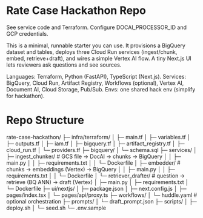 # Rate Case Hackathon Repo
See service code and Terraform. Configure DOCAI_PROCESSOR_ID and GCP credentials.

This is a minimal, runnable starter you can use. It provisions a BigQuery dataset and tables, deploys three Cloud Run services (ingest/chunk, embed, retrieve+draft), and wires a simple Vertex AI flow. A tiny Next.js UI lets reviewers ask questions and see sources.

Languages: Terraform, Python (FastAPI), TypeScript (Next.js).
Services: BigQuery, Cloud Run, Artifact Registry, Workflows (optional), Vertex AI, Document AI, Cloud Storage, Pub/Sub.
Envs: one shared hack env (simplify for hackathon).

# Repo Structure

rate-case-hackathon/
├─ infra/terraform/
│ ├─ main.tf
│ ├─ variables.tf
│ ├─ outputs.tf
│ ├─ iam.tf
│ ├─ bigquery.tf
│ ├─ artifact_registry.tf
│ ├─ cloud_run.tf
│ └─ providers.tf
├─ bigquery/
│ └─ schema.sql
├─ services/
│ ├─ ingest_chunker/ # GCS file → DocAI → chunks → BigQuery
│ │ ├─ main.py
│ │ ├─ requirements.txt
│ │ └─ Dockerfile
│ ├─ embedder/ # chunks → embeddings (Vertex) → BigQuery
│ │ ├─ main.py
│ │ ├─ requirements.txt
│ │ └─ Dockerfile
│ └─ retriever_drafter/ # question → retrieve (BQ ANN) → draft (Vertex)
│ ├─ main.py
│ ├─ requirements.txt
│ └─ Dockerfile
├─ ui/nextjs/
│ ├─ package.json
│ ├─ next.config.js
│ ├─ pages/index.tsx
│ └─ pages/api/proxy.ts
├─ workflows/
│ └─ huddle.yaml # optional orchestration
├─ prompts/
│ └─ draft_prompt.json
├─ scripts/
│ ├─ deploy.sh
│ └─ seed.sh
└─ .env.sample
